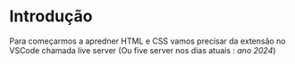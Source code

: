 # Introdução
Para começarmos a apredner HTML e CSS vamos precisar da extensão no VSCode chamada live server (Ou five server nos dias atuais : *ano 2024*)